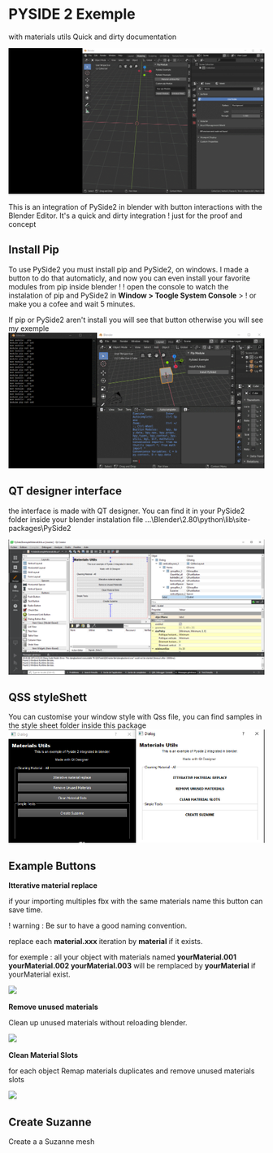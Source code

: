 # PYSIDE 2 Exemple 
with materials utils
Quick and dirty documentation

![](https://raw.githubusercontent.com/MatthisPralat/Blender-Addon/master/PySide2_material_asignement_utils/PySide2_documentation_Img/PySide2_Exemple.gif)

This is an integration of PySide2 in blender with button interactions with the Blender Editor. 
It's a quick and dirty integration ! just for the proof and concept


## Install Pip

To use PySide2 you must install pip and PySide2, on windows. I made a button to do that automaticly, and now you can even install your favorite modules from pip inside blender !
! open the console to watch the instalation of pip and PySide2 in **Window > Toogle System Console** > ! or make you a cofee and wait 5 minutes.

If pip or PySide2 aren't install you will see that button  otherwise you will see my exemple
![](https://raw.githubusercontent.com/MatthisPralat/Blender-Addon/master/PySide2_material_asignement_utils/PySide2_documentation_Img/PipInstall2.gif)



## QT designer interface

the interface is made with QT designer. You can find it in your PySide2 folder inside your blender instalation file 
...\Blender\2.80\python\lib\site-packages\PySide2

![](https://raw.githubusercontent.com/MatthisPralat/Blender-Addon/master/PySide2_material_asignement_utils/PySide2_documentation_Img/PyQt_Sample.PNG)


## QSS styleShett

You can customise your window style with Qss file, you can find samples in the style sheet folder inside this package
![](https://raw.githubusercontent.com/MatthisPralat/Blender-Addon/master/PySide2_material_asignement_utils/PySide2_documentation_Img/PySidePopUp_Styling.PNG)

## Example Buttons

**Itterative material replace**

if your importing multiples fbx with the same materials name this button can save time.

! warning : Be sur to have a good naming convention. 

replace each **material.xxx** iteration by **material** if it exists.

for exemple : all your object with materials named **yourMaterial.001 yourMaterial.002 yourMaterial.003** will be remplaced by **yourMaterial**
if yourMaterial exist.

![](http://www.matthispralat.fr/wp-content/uploads/2019/MaterialReplace/Itterative_Material_Replace.gif)

**Remove unused materials**

Clean up unused materials without reloading blender. 

![](http://www.matthispralat.fr/wp-content/uploads/2019/MaterialReplace/Remove_Unused_Materials.gif)

**Clean Material Slots**

 for each object Remap materials duplicates and remove unused materials slots

![](http://www.matthispralat.fr/wp-content/uploads/2019/MaterialReplace/CleanMaterialSlots.gif)

## Create Suzanne
Create a a Suzanne mesh
